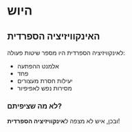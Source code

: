 # היוש
## האינקוויזיציה הספרדית

לאינקוויזיציה הספרדית היו מספר שיטות פעולה:

- אלמנט ההפתעה
- פחד
- יעילות חסרת מעצורים
- מסירות נפש לאפיפיור

### לא מה שציפיתם?
ובכן, איש לא מצפה ל**אינקוויזיציה הספרדית**!
